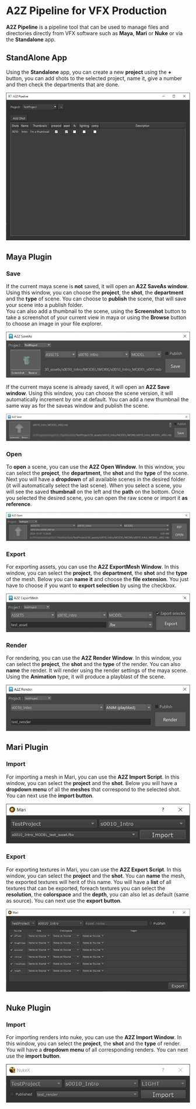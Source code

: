 # A2Z Pipeline for VFX Production

**A2Z Pipeline** is a pipeline tool that can be used to manage files and directories directly from VFX software such as **Maya**, **Mari** or **Nuke** or via the **Standalone** app.

## StandAlone App

Using the **Standalone** app, you can create a new **project** using the **+** button, you can add shots to the selected project, name it, give a number and then check the departments that are done.

![Standalone Application](./assets/readme/standalone.jpg)

## Maya Plugin

### Save

If the current maya scene is **not** saved, it will open an **A2Z SaveAs window**. Using this window, you can choose the **project**, the **shot**, the **department** and the **type** of scene.
You can choose to **publish** the scene, that will save your scene into a publish folder.   
You can also add a thumbnail to the scene, using the **Screenshot** button to take a screenshot of your current view in maya or using the **Browse** button to choose an image in your file explorer.  

![Maya SaveAs](./assets/readme/maya_saveas.jpg)

If the current maya scene is already saved, it will open an **A2Z Save window**. Using this window, you can choose the scene version, it will automatically increment by one at default.
You can add a new thumbnail the same way as for the saveas window and publish the scene.

![Maya Save](./assets/readme/maya_save.jpg)

### Open

To **open** a scene, you can use the **A2Z Open Window**. In this window, you can select the **project**, the **department**, the **shot** and the **type** of the scene. Next you will have a **dropdown** of all available scenes in the desired folder (it will automatically select the last scene).
When you select a scene, you will see the saved **thumbnail** on the left and the **path** on the bottom. 
Once you selected the desired scene, you can open the raw scene or import it **as reference**. 

![Maya Open](./assets/readme/maya_open.jpg)

### Export

For exporting assets, you can use the **A2Z ExportMesh Window**. In this window, you can select the **project**, the **department**, the **shot** and the **type** of the mesh. 
Below you can **name it** and choose the **file extension**.
You just have to choose if you want to **export selection** by using the checkbox.

![Maya Export](./assets/readme/maya_export.jpg)

### Render

For rendering, you can use the **A2Z Render Window**. In this window, you can select the **project**, the **shot** and the **type** of the render.
You can also **name** the render.
It will render using the render settings of the maya scene.
Using the **Animation** type, it will produce a playblast of the scene. 

![Maya Render](./assets/readme/maya_render.jpg)


## Mari Plugin

### Import

For importing a mesh in Mari, you can use the **A2Z Import Script**. In this window, you can select the **project** and the **shot**.
Below you will have a **dropdown menu** of all the **meshes** that correspond to the selected shot.
You can next use the **import button**.

![Mari Import](./assets/readme/mari_import.jpg)

### Export

For exporting textures in Mari, you can use the **A2Z Export Script**. In this window, you can select the **project** and the **shot**.
You can **name** the mesh, the exported textures will herit of this name.
You will have a **list** of all textures that can be exported, foreach textures you can select the **resolution**, the **colorspace** and the **depth**, you can also let as default (same as source).
You can next use the **export button**.

![Mari Export](./assets/readme/mari_export.jpg)

## Nuke Plugin

### Import

For importing renders into nuke, you can use the **A2Z Import Window**. In this window, you can select the **project**, the **shot** and the **type** of render. 
You will have a **dropdown menu** of all corresponding renders.
You can next use the **import button**.

![Nuke Import](./assets/readme/nuke_import.jpg)
